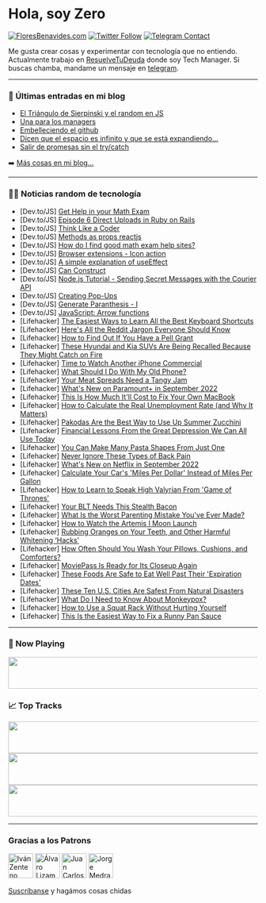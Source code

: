 # Hola, soy Zero

[![FloresBenavides.com](https://img.shields.io/website?down_message=oops&label=MiBlog&style=for-the-badge&up_message=online&url=https%3A%2F%2Ffloresbenavides.com)](https://floresbenavides.com) [![Twitter Follow](https://img.shields.io/twitter/follow/ZeroDragon?color=%231DA1F2&label=Follow&logo=twitter&logoColor=ffffff&style=for-the-badge)](https://twitter.com/zerodragon) [![Telegram Contact](https://img.shields.io/badge/escr%C3%ADbeme-ZeroDragon-%2326A5E4?style=for-the-badge&logo=telegram)](https://t.me/zerodragon)

Me gusta crear cosas y experimentar con tecnología que no entiendo.
Actualmente trabajo en [ResuelveTuDeuda](http://github.com/resuelve) donde soy Tech Manager.
Si buscas chamba, mandame un mensaje en [telegram](https://t.me/zerodragon).

---

### 📕 Últimas entradas en mi blog
<!-- BLOG-POST-LIST:START -->
- [El Triángulo de Sierpinski y el random en JS](https://floresbenavides.com/el-triangulo-de-sierpinski-y-el-random-en-js/)
- [Una para los managers](https://floresbenavides.com/una-para-los-managers/)
- [Embelleciendo el github](https://floresbenavides.com/embelleciendo-el-github/)
- [Dicen que el espacio es infinito y que se está expandiendo…](https://floresbenavides.com/dicen-que-el-espacio-es-infinito-y-que-se-esta-expandiendo/)
- [Salir de promesas sin el try/catch](https://floresbenavides.com/salir-de-promesas-sin-el-try-catch/)
<!-- BLOG-POST-LIST:END -->

➡️ [Más cosas en mi blog...](https://floresbenavides.com)

---

### 👨‍💻 Noticias random de tecnología
<!-- TECH-POSTS:START -->
- [Dev.to/JS] [Get Help in your Math Exam](https://dev.to/hannahshah/get-help-in-your-math-exam-235g)
- [Dev.to/JS] [Episode 6 Direct Uploads in Ruby on Rails](https://dev.to/timnans/episode-6-direct-uploads-in-ruby-on-rails-22e6)
- [Dev.to/JS] [Think Like a Coder](https://dev.to/ericahashert/think-like-a-coder-36h9)
- [Dev.to/JS] [Methods as props reactjs](https://dev.to/krishna_kriss/methods-as-props-reactjs-2908)
- [Dev.to/JS] [How do I find good math exam help sites?](https://dev.to/abbybanks1/how-do-i-find-good-math-exam-help-sites-1gg6)
- [Dev.to/JS] [Browser extensions - Icon action](https://dev.to/dailydevtips1/browser-extensions-icon-action-3cd5)
- [Dev.to/JS] [A simple explanation of useEffect](https://dev.to/himanshupal0001/a-simple-explanation-of-useeffect-1pe1)
- [Dev.to/JS] [Can Construct](https://dev.to/zeeshanali0704/can-construct-1g86)
- [Dev.to/JS] [Node.js Tutorial - Sending Secret Messages with the Courier API](https://dev.to/shreythecray/nodejs-tutorial-sending-secret-messages-with-the-courier-api-n64)
- [Dev.to/JS] [Creating Pop-Ups](https://dev.to/konstantinstanmeyer/creating-pop-ups-11om)
- [Dev.to/JS] [Generate Paranthesis - I](https://dev.to/zeeshanali0704/generate-paranthesis-i-2ijo)
- [Dev.to/JS] [JavaScript: Arrow functions](https://dev.to/cclintris/javascript-arrow-functions-2jgm)
- [Lifehacker] [The Easiest Ways to Learn All the Best Keyboard Shortcuts](https://lifehacker.com/the-easiest-ways-to-learn-all-the-best-keyboard-shortcu-1849450327)
- [Lifehacker] [Here&#39;s All the Reddit Jargon Everyone Should Know](https://lifehacker.com/heres-all-the-reddit-jargon-everyone-should-know-1849451715)
- [Lifehacker] [How to Find Out If You Have a Pell Grant](https://lifehacker.com/how-to-find-out-if-you-have-a-pell-grant-1849453465)
- [Lifehacker] [These Hyundai and Kia SUVs Are Being Recalled Because They Might Catch on Fire](https://lifehacker.com/these-hyundai-and-kia-suvs-are-being-recalled-because-t-1849452684)
- [Lifehacker] [Time to Watch Another iPhone Commercial](https://lifehacker.com/time-to-watch-another-iphone-commercial-1849452112)
- [Lifehacker] [What Should I Do With My Old Phone?](https://lifehacker.com/what-should-i-do-with-my-old-phone-1849451799)
- [Lifehacker] [Your Meat Spreads Need a Tangy Jam](https://lifehacker.com/your-meat-spreads-need-a-tangy-jam-1849452540)
- [Lifehacker] [What&#39;s New on Paramount+ in September 2022](https://lifehacker.com/whats-new-on-paramount-in-september-2022-1849451918)
- [Lifehacker] [This Is How Much It&#39;ll Cost to Fix Your Own MacBook](https://lifehacker.com/this-is-how-much-itll-cost-to-fix-your-own-macbook-1849450931)
- [Lifehacker] [How to Calculate the Real Unemployment Rate &lpar;and Why It Matters&rpar;](https://lifehacker.com/how-to-calculate-the-real-unemployment-rate-and-why-it-1849447911)
- [Lifehacker] [Pakodas Are the Best Way to Use Up Summer Zucchini](https://lifehacker.com/pakodas-are-the-best-way-to-use-up-summer-zucchini-1849451153)
- [Lifehacker] [Financial Lessons From the Great Depression We Can All Use Today](https://lifehacker.com/financial-lessons-from-the-great-depression-we-can-all-1849450829)
- [Lifehacker] [You Can Make Many Pasta Shapes From Just One](https://lifehacker.com/you-can-make-many-pasta-shapes-from-just-one-1849448829)
- [Lifehacker] [Never Ignore These Types of Back Pain](https://lifehacker.com/never-ignore-these-types-of-back-pain-1849447675)
- [Lifehacker] [What&#39;s New on Netflix in September 2022](https://lifehacker.com/whats-new-on-netflix-in-september-2022-1849451291)
- [Lifehacker] [Calculate Your Car&#39;s &#39;Miles Per Dollar&#39; Instead of Miles Per Gallon](https://lifehacker.com/calculate-your-cars-miles-per-dollar-instead-of-miles-p-1849450845)
- [Lifehacker] [How to Learn to Speak High Valyrian From &#39;Game of Thrones&#39;](https://lifehacker.com/how-to-learn-to-speak-high-valyrian-from-game-of-throne-1849448456)
- [Lifehacker] [Your BLT Needs This Stealth Bacon](https://lifehacker.com/your-blt-needs-this-stealth-bacon-1849448203)
- [Lifehacker] [What Is the Worst Parenting Mistake You&#39;ve Ever Made?](https://lifehacker.com/what-is-the-worst-parenting-mistake-youve-ever-made-1849445581)
- [Lifehacker] [How to Watch the Artemis I Moon Launch](https://lifehacker.com/how-to-watch-the-artemis-i-moon-launch-1849446335)
- [Lifehacker] [Rubbing Oranges on Your Teeth, and Other Harmful Whitening ‘Hacks’](https://lifehacker.com/rubbing-oranges-on-your-teeth-and-other-whitening-hack-1849448087)
- [Lifehacker] [How Often Should You Wash Your Pillows, Cushions, and Comforters?](https://lifehacker.com/how-often-should-you-wash-your-pillows-cushions-and-c-1849447049)
- [Lifehacker] [MoviePass Is Ready for Its Closeup Again](https://lifehacker.com/moviepass-is-ready-for-its-closeup-again-1849447124)
- [Lifehacker] [These Foods Are Safe to Eat Well Past Their &#39;Expiration Dates&#39;](https://lifehacker.com/these-foods-are-safe-to-eat-well-past-their-expiration-1849446847)
- [Lifehacker] [These Ten U.S. Cities Are Safest From Natural Disasters](https://lifehacker.com/these-ten-u-s-cities-are-safest-from-natural-disasters-1849446131)
- [Lifehacker] [What Do I Need to Know About Monkeypox?](https://lifehacker.com/what-do-i-need-to-know-about-monkeypox-1849446836)
- [Lifehacker] [How to Use a Squat Rack Without Hurting Yourself](https://lifehacker.com/how-to-use-a-squat-rack-without-hurting-yourself-1849446997)
- [Lifehacker] [This Is the Easiest Way to Fix a Runny Pan Sauce](https://lifehacker.com/this-is-the-easiest-way-to-fix-a-runny-pan-sauce-1849446978)<!-- TECH-POSTS:END -->

---

### 🎵 Now Playing
<a href="https://spotify-now-playing-dun.vercel.app/now-playing?open"><img src="https://spotify-now-playing-dun.vercel.app/now-playing" width="540" height="64"></a>

### 📈 Top Tracks
<a href="https://spotify-now-playing-dun.vercel.app/top-tracks?i=1&open"><img src="https://spotify-now-playing-dun.vercel.app/top-tracks?i=1" width="540" height="64"></a>
<a href="https://spotify-now-playing-dun.vercel.app/top-tracks?i=2&open"><img src="https://spotify-now-playing-dun.vercel.app/top-tracks?i=2" width="540" height="64"></a>
<a href="https://spotify-now-playing-dun.vercel.app/top-tracks?i=3&open"><img src="https://spotify-now-playing-dun.vercel.app/top-tracks?i=3" width="540" height="64"></a>

---

### Gracias a los Patrons
[<img src="https://avatars.githubusercontent.com/u/243380?v=4" alt="Iván Zenteno" width="50px">](https://github.com/k001) [<img src="https://avatars.githubusercontent.com/u/19955639?v=4" alt="Álvaro Lizama" width="50px">](https://github.com/alvarolizama) [<img src="https://avatars.githubusercontent.com/u/2718753?v=4" alt="Juan Carlos Ruiz" width="50px">](https://github.com/JuanCrg90) [<img src="https://avatars.githubusercontent.com/u/37025?v=4" alt="Jorge Medrano" width="50px">](https://github.com/h1pp1e) 

[Suscríbanse](https://www.patreon.com/zerodragon) y hagámos cosas chidas

